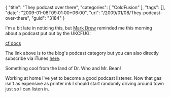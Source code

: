 {
	"title": "They podcast over there",
	"categories": [
		"ColdFusion"
	],
	"tags": [],
	"date": "2009-01-08T09:01:00+06:00",
	"url": "/2009/01/08/They-podcast-over-there",
	"guid": "3184"
}

I'm a bit late in noticing this, but <a href="http://www.markdrew.co.uk/blog/">Mark Drew</a> reminded me this morning about a podcast put out by the UKCFUG:

<a href="http://www.ukcfug.org/archives.cfm/category/podcast">cf docs</a>

The link above is to the blog's podcast category but you can also directly subscribe via iTunes <a href="http://itunes.apple.com/WebObjects/MZStore.woa/wa/viewPodcast?id=152536611">here</a>.

Something cool from the land of Dr. Who and Mr. Bean!

Working at home I've yet to become a good podcast listener. Now that gas isn't as expensive as printer ink I should start randomly driving around town just so I can listen in.